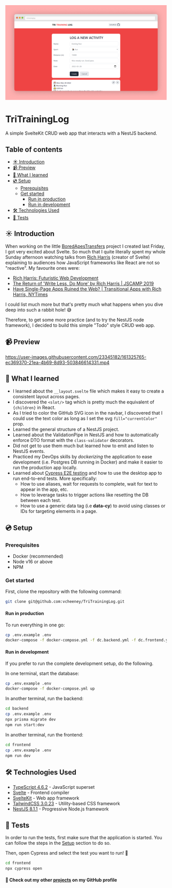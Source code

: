 ![Homepage](docs/screenshots/project.png)

# TriTrainingLog

A simple SvelteKit CRUD web app that interacts with a NestJS backend.

## Table of contents <!-- omit in toc -->

- [☀ Introduction](#-introduction)
- [📹 Preview](#-preview)
- [💭 What I learned](#-what-i-learned)
- [💿 Setup](#-setup)
  - [Prerequisites](#prerequisites)
  - [Get started](#get-started)
    - [Run in production](#run-in-production)
    - [Run in development](#run-in-development)
- [🛠 Technologies Used](#-technologies-used)
- [🧪 Tests](#-tests)

## ☀ Introduction

When working on the little [BoredApesTransfers](https://github.com/vcheeney/BoredApesTransfers) project I created last Friday, I got very excited about Svelte. So much that I quite literally spent my whole Sunday afternoon watching talks from [Rich Harris](https://twitter.com/Rich_Harris?ref_src=twsrc%5Egoogle%7Ctwcamp%5Eserp%7Ctwgr%5Eauthor) (creator of Svelte) explaining to audiences how JavaScript frameworks like React are not so "reactive". My favourite ones were:

- [Rich Harris: Futuristic Web Development](https://www.youtube.com/watch?v=qSfdtmcZ4d0&t=1111s)
- [The Return of 'Write Less, Do More' by Rich Harris | JSCAMP 2019](https://www.youtube.com/watch?v=BzX4aTRPzno)
- [Have Single-Page Apps Ruined the Web? | Transitional Apps with Rich Harris, NYTimes](https://www.youtube.com/watch?v=860d8usGC0o)

I could list much more but that's pretty much what happens when you dive deep into such a rabbit hole! 😅

Therefore, to get some more practice (and to try the NestJS node framework), I decided to build this simple "Todo" style CRUD web app.

## 📹 Preview

https://user-images.githubusercontent.com/23345182/161325765-ec369370-21ea-4b69-8d93-503846614331.mp4

## 💭 What I learned

- I learned about the `__layout.svelte` file which makes it easy to create a consistent layout across pages.
- I discovered the `<slot/>` tag which is pretty much the equivalent of `{children}` in React.
- As I tried to color the GitHub SVG icon in the navbar, I discovered that I could use the text color as long as I set the svg `fill="currentColor"` prop.
- Learned the general structure of a NestJS project.
- Learned about the ValidationPipe in NestJS and how to automatically enforce DTO format with the `class-validator` decorators.
- Did not get to use them much but learned how to emit and listen to NestJS events.
- Practiced my DevOps skills by _dockerizing_ the application to ease development (i.e. Postgres DB running in Docker) and make it easier to run the production app locally.
- Learned about [Cypress E2E testing](https://docs.cypress.io/) and how to use the desktop app to run end-to-end tests. More specifically:
  - How to use aliases, wait for requests to complete, wait for text to appear in the app, etc.
  - How to leverage tasks to trigger actions like resetting the DB between each test.
  - How to use a generic data tag (i.e **data-cy**) to avoid using classes or IDs for targeting elements in a page.

## 💿 Setup

### Prerequisites

- Docker (recommended)
- Node v16 or above
- NPM

### Get started

First, clone the repository with the following command:

```sh
git clone git@github.com:vcheeney/TriTrainingLog.git
```

#### Run in production

To run everything in one go:

```sh
cp .env.example .env
docker-compose -f docker-compose.yml -f dc.backend.yml -f dc.frontend.yml up
```

#### Run in development

If you prefer to run the complete development setup, do the following.

In one terminal, start the database:

```sh
cp .env.example .env
docker-compose -f docker-compose.yml up
```

In another terminal, run the backend:

```sh
cd backend
cp .env.example .env
npx prisma migrate dev
npm run start:dev
```

In another terminal, run the frontend:

```sh
cd frontend
cp .env.example .env
npm run dev
```

## 🛠 Technologies Used

- [TypeScript 4.6.2](https://www.typescriptlang.org/docs/) - JavaScript superset
- [Svelte](https://kit.svelte.dev/) - Frontend compiler
- [SvelteKit](https://kit.svelte.dev/) - Web app framework
- [TailwindCSS 3.0.23](https://tailwindcss.com/docs/installation) - Utility-based CSS framework
- [NestJS 8.1.1](https://nestjs.com/) - Progressive Node.js framework

## 🧪 Tests

In order to run the tests, first make sure that the application is started. You can follow the steps in the [Setup](#-setup) section to do so.

Then, open Cypress and select the test you want to run! 🙌

```sh
cd frontend
npx cypress open
```

#### 🔗 Check out my other [**projects**](https://github.com/vcheeney) on my GitHub profile <!-- omit in toc -->
